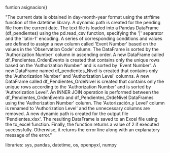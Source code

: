 funtion asignacion()	

"The current date is obtained in day-month-year format using the strftime function of the datetime library.
A dynamic path is created for the pending file from the current date.
The text file is loaded into a Pandas DataFrame (df_pendientes) using the pd.read_csv function, specifying the '|' separator and the 'latin-1' encoding.
A series of corresponding conditions and values are defined to assign a new column called 'Event Number' based on the values in the 'Observation Code' column.
The DataFrame is sorted by the 'Authorization Number' column in ascending order.
A new DataFrame called df_Pendientes_OrdenEvento is created that contains only the unique rows based on the 'Authorization Number' and is sorted by 'Event Number'.
A new DataFrame named df_pendientes_Nivel is created that contains only the 'Authorization Number' and 'Authorization Level' columns.
A new DataFrame called df_Pendientes_OrdeNivel is created that contains only the unique rows according to the 'Authorization Number' and is sorted by 'Authorization Level'.
An INNER JOIN operation is performed between the df_Pendientes_OrdenEvento and df_Pendientes_OrdeNivel DataFrames using the 'Authorization Number' column.
The 'Autorización_y Level' column is renamed to 'Authorization Level' and the unnecessary columns are removed.
A new dynamic path is created for the output file 'Pendientes.xlsx'.
The resulting DataFrame is saved to an Excel file using the to_excel function.
Finally, the function returns a value of 2 if executed successfully. Otherwise, it returns the error line along with an explanatory message of the error."	

libraries: sys, pandas, datetime, os, openpyxl, numpy

